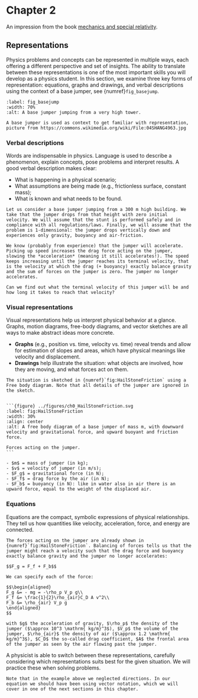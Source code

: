 # Chapter 2 

An impression from the book [mechanics and special relativity](https://freekpols.github.io/Mechanica/).

## Representations

Physics problems and concepts can be represented in multiple ways, each offering a different perspective and set of insights. The ability to translate between these representations is one of the most important skills you will develop as a physics student. In this section, we examine three key forms of representation: equations, graphs and drawings, and verbal descriptions using the context of a base jumper, see {numref}`fig_basejump`.

```{figure} ../figures/ch0_Basejumper.jpg
:label: fig_basejump
:width: 70%
:alt: A base jumper jumping from a very high tower.

A base jumper is used as context to get familiar with representation, picture from https://commons.wikimedia.org/wiki/File:04SHANG4963.jpg
```

### Verbal descriptions

Words are indispensable in physics. Language is used to describe a phenomenon, explain concepts, pose problems and interpret results. A good verbal description makes clear:
- What is happening in a physical scenario;
- What assumptions are being made (e.g., frictionless surface, constant mass);
- What is known and what needs to be found.

```{example} Base jumper: Verbal description
Let us consider a base jumper jumping from a 300 m high building. We take that the jumper drops from that height with zero initial velocity. We will assume that the stunt is performed safely and in compliance with all regulations/laws. Finally, we will assume that the problem is 1-dimensional: the jumper drops vertically down and experiences only gravity, buoyancy and air-friction. 

We know (probably from experience) that the jumper will accelerate. Picking up speed increases the drag force acting on the jumper, slowing the *acceleration* (meaning it still accelerates!). The speed keeps increasing until the jumper reaches its terminal velocity, that is the velocity at which the drag (+ buoyancy) exactly balance gravity and the sum of forces on the jumper is zero. The jumper no longer accelerates. 

Can we find out what the terminal velocity of this jumper will be and how long it takes to reach that velocity?
```

### Visual representations

Visual representations help us interpret physical behavior at a glance. Graphs, motion diagrams, free-body diagrams, and vector sketches are all ways to make abstract ideas more concrete.
- **Graphs** (e.g., position vs. time, velocity vs. time) reveal trends and allow for estimation of slopes and areas, which have physical meanings like velocity and displacement.
- **Drawings** help illustrate the situation: what objects are involved, how they are moving, and what forces act on them.

````{example} Base jumper: Free body diagram
The situation is sketched in {numref}`fig:HailStoneFriction` using a Free body diagram. Note that all details of the jumper are ignored in the sketch.


```{figure} ../figures/ch0_HailStoneFriction.svg
:label: fig:HailStoneFriction
:width: 30%
:align: center
:alt: A free body diagram of a base jumper of mass m, with downward velocity and gravitational force, and upward buoyant and friction force.

Forces acting on the jumper. 
```

- $m$ = mass of jumper (in kg);  
- $v$ = velocity of jumper (in m/s);  
- $F_g$ = gravitational force (in N);  
- $F_f$ = drag force by the air (in N);  
- $F_b$ = buoyancy (in N): like in water also in air there is an upward force, equal to the weight of the displaced air.

````

### Equations

Equations are the compact, symbolic expressions of physical relationships. They tell us how quantities like velocity, acceleration, force, and energy are connected.

```{example} Base jumper: equations
The forces acting on the jumper are already shown in {numref}`fig:HailStoneFriction`. Balancing of forces tells us that the jumper might reach a velocity such that the drag force and buoyancy exactly balance gravity and the jumper no longer accelerates:

$$F_g = F_f + F_b$$

We can specify each of the force:

$$\begin{aligned}
F_g &= - mg = -\rho_p V_p g\\
F_f &= \frac{1}{2}\rho_{air}C_D A v^2\\
F_b &= \rho_{air} V_p g
\end{aligned}
$$

with $g$ the acceleration of gravity, $\rho_p$ the density of the jumper ($\approx 10^3 \mathrm{ kg/m}^3$), $V_p$ the volume of the jumper, $\rho_{air}$ the density of air ($\approx 1.2 \mathrm{ kg/m}^3$), $C_D$ the so-called drag coefficient, $A$ the frontal area of the jumper as seen by the air flowing past the jumper.
```

A physicist is able to switch between these representations, carefully considering which representations suits best for the given situation. We will practice these when solving problems.

```{danger}
Note that in the example above we neglected directions. In our equation we should have been using vector notation, which we will cover in one of the next sections in this chapter.
```

